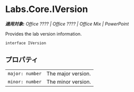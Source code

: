 
# Labs.Core.IVersion

 _**適用対象:** Office ???? | Office ???? | Office Mix | PowerPoint_

Provides the lab version information.

```
interface IVersion
```


## プロパティ


|||
|:-----|:-----|
| `major: number`|The major version.|
| `minor: number`|The minor version.|
